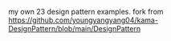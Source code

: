 my own 23 design pattern examples.
fork from https://github.com/youngyangyang04/kama-DesignPattern/blob/main/DesignPattern
